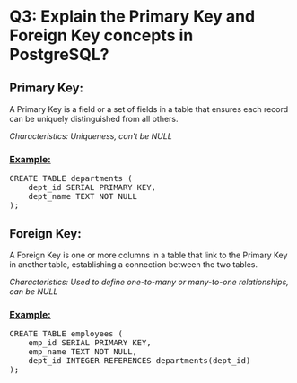 # **Q3: Explain the Primary Key and Foreign Key concepts in PostgreSQL?**
## **Primary Key:**
A Primary Key is a field or a set of fields in a table that ensures each record can be uniquely distinguished from all others.

*Characteristics: Uniqueness, can't be NULL*

### <ins>Example:</ins>
<pre>CREATE TABLE departments (
    dept_id SERIAL PRIMARY KEY,
    dept_name TEXT NOT NULL
);</pre> 

## **Foreign Key:**
A Foreign Key is one or more columns in a table that link to the Primary Key in another table, establishing a connection between the two tables.

*Characteristics: Used to define one-to-many or many-to-one relationships, can be NULL*

### <ins>Example:</ins>
<pre>CREATE TABLE employees (
    emp_id SERIAL PRIMARY KEY,
    emp_name TEXT NOT NULL,
    dept_id INTEGER REFERENCES departments(dept_id)
);</pre>




